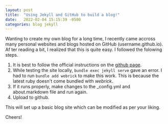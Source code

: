 ```yaml
---
layout: post
title:  "Using Jekyll and GitHub to build a blog!"
date:   2022-02-04 15:15:39 -0500
categories: blog jekyll
---
```


Wanting to create my own blog for a long time, I recently came accross many personal websites and blogs hosted on GitHub (username.github.io). Af
ter reading a bit, I realized that this is quite easy. I followed the folowing steps.

1. It is best to follow the official instructions on the [github page](https://docs.github.com/en/pages/setting-up-a-github-pages-site-with-jekyll).
2. While testing the site locally, `bundle exec jekyll serve` gave an error. I had to run `bundle add webrick` to make this work. This is because the latest ruby doesn't come bundled with *webrick*.
3. If it runs properly, make changes to the _config.yml and about.markdown file and run again.
4. Upload to github.

This will set up a basic blog site which can be modified as per your liking.

Cheers!